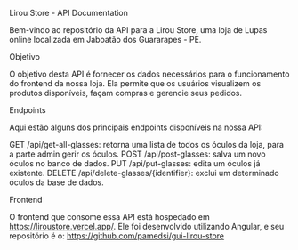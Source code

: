 Lirou Store - API Documentation

Bem-vindo ao repositório da API para a Lirou Store, uma loja de Lupas online localizada em Jaboatão dos Guararapes - PE.

Objetivo

O objetivo desta API é fornecer os dados necessários para o funcionamento do frontend da nossa loja. Ela permite que os usuários visualizem os produtos disponíveis, façam compras e gerencie seus pedidos.

Endpoints

Aqui estão alguns dos principais endpoints disponíveis na nossa API:

GET /api/get-all-glasses: retorna uma lista de todos os óculos da loja, para a parte admin gerir os óculos.
POST /api/post-glasses: salva um novo óculos no banco de dados. 
PUT /api/put-glasses: edita um óculos já existente.
DELETE /api/delete-glasses/{identifier}: exclui um determinado óculos da base de dados. 

Frontend

O frontend que consome essa API está hospedado em https://liroustore.vercel.app/. 
Ele foi desenvolvido utilizando Angular, e seu repositório é o: https://github.com/pamedsi/gui-lirou-store 
